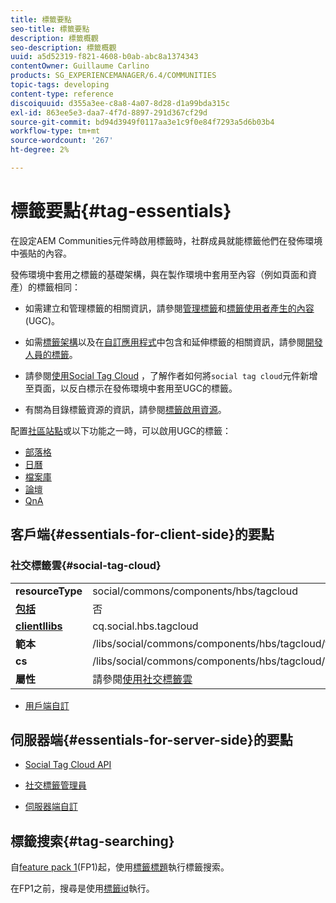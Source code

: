 ```yaml
---
title: 標籤要點
seo-title: 標籤要點
description: 標籤概觀
seo-description: 標籤概觀
uuid: a5d52319-f821-4608-b0ab-abc8a1374343
contentOwner: Guillaume Carlino
products: SG_EXPERIENCEMANAGER/6.4/COMMUNITIES
topic-tags: developing
content-type: reference
discoiquuid: d355a3ee-c8a8-4a07-8d28-d1a99bda315c
exl-id: 863ee5e3-daa7-4f7d-8897-291d367cf29d
source-git-commit: bd94d3949f0117aa3e1c9f0e84f7293a5d6b03b4
workflow-type: tm+mt
source-wordcount: '267'
ht-degree: 2%

---
```


# 標籤要點{#tag-essentials}

在設定AEM Communities元件時啟用標籤時，社群成員就能標籤他們在發佈環境中張貼的內容。

發佈環境中套用之標籤的基礎架構，與在製作環境中套用至內容（例如頁面和資產）的標籤相同：

* 如需建立和管理標籤的相關資訊，請參閱[管理標籤](../../help/sites-administering/tags.md)和[標籤使用者產生的內容](tag-ugc.md)(UGC)。

* 如需[標籤架構](../../help/sites-developing/framework.md)以及在[自訂應用程式](../../help/sites-developing/building.md)中包含和延伸標籤的相關資訊，請參閱[開發人員的標籤](../../help/sites-developing/tags.md)。

* 請參閱[使用Social Tag Cloud](tagcloud.md) ，了解作者如何將`social tag cloud`元件新增至頁面，以反白標示在發佈環境中套用至UGC的標籤。

* 有關為目錄標籤資源的資訊，請參閱[標籤啟用資源](tag-resources.md)。

配置[社區站點](sites-console.md#tagging)或以下功能之一時，可以啟用UGC的標籤：

* [部落格](blog-feature.md)
* [日曆](calendar.md)
* [檔案庫](file-library.md)
* [論壇](forum.md)
* [QnA](working-with-qna.md)

## 客戶端{#essentials-for-client-side}的要點

### 社交標籤雲{#social-tag-cloud}

<table> 
 <tbody>
  <tr>
   <td> <strong>resourceType</strong></td> 
   <td>social/commons/components/hbs/tagcloud</td> 
  </tr>
  <tr>
   <td> <a href="scf.md#add-or-include-a-communities-component"><strong>包括</strong></a></td> 
   <td>否</td> 
  </tr>
  <tr>
   <td> <a href="clientlibs.md"><strong>clientllibs</strong></a></td> 
   <td>cq.social.hbs.tagcloud</td> 
  </tr>
  <tr>
   <td> <strong>範本</strong></td> 
   <td> /libs/social/commons/components/hbs/tagcloud/tagcloud.hbs<br /> </td> 
  </tr>
  <tr>
   <td> <strong>cs</strong></td> 
   <td> /libs/social/commons/components/hbs/tagcloud/clientlibs/tagcloud.css</td> 
  </tr>
  <tr>
   <td><strong>屬性</strong></td> 
   <td>請參閱<a href="tagcloud.md">使用社交標籤雲</a></td> 
  </tr>
 </tbody>
</table>

* [用戶端自訂](client-customize.md)

## 伺服器端{#essentials-for-server-side}的要點

* [Social Tag Cloud API](https://helpx.adobe.com/experience-manager/6-4/sites/developing/using/reference-materials/javadoc/com/adobe/cq/social/commons/tagcloud/api/package-summary.html)

* [社交標籤管理員](https://helpx.adobe.com/experience-manager/6-4/sites/developing/using/reference-materials/javadoc/com/adobe/cq/social/commons/tagging/package-summary.html)

* [伺服器端自訂](server-customize.md)

## 標籤搜索{#tag-searching}

自[feature pack 1](deploy-communities.md#latestfeaturepack)(FP1)起，使用[標籤標題](../../help/sites-developing/framework.md#tag-characteristics)執行標籤搜索。

在FP1之前，搜尋是使用[標籤id](../../help/sites-developing/framework.md#tagid)執行。
